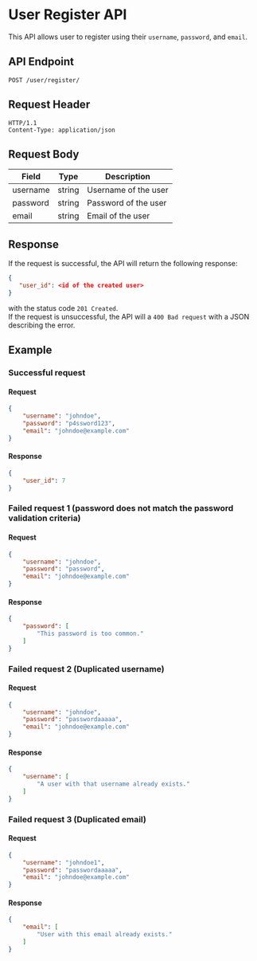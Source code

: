 # User Register API
This API allows user to register using their `username`, `password`, and `email`.  
## API Endpoint
`POST /user/register/`
## Request Header
`HTTP/1.1`  
`Content-Type: application/json`
## Request Body
| Field | Type | Description |
| ----- | ---- | ----------- |
| username | string | Username of the user |
| password | string | Password of the user |
| email | string | Email of the user |
## Response
If the request is successful, the API will return the following response:
```json
{
   "user_id": <id of the created user>
}
```
with the status code `201 Created`.  
If the request is unsuccessful, the API will a `400 Bad request` with a JSON describing the error.
## Example
### Successful request
#### Request
```json
{
    "username": "johndoe",
    "password": "p4ssword123",
    "email": "johndoe@example.com"
}
```
#### Response
```json
{
    "user_id": 7
}
```
### Failed request 1 (password does not match the password validation criteria)
#### Request
```json
{
    "username": "johndoe",
    "password": "password",
    "email": "johndoe@example.com"
}
```
#### Response
```json
{
    "password": [
        "This password is too common."
    ]
}
```
### Failed request 2 (Duplicated username)
#### Request
```json
{
    "username": "johndoe",
    "password": "passwordaaaaa",
    "email": "johndoe@example.com"
}
```
#### Response
```json
{
    "username": [
        "A user with that username already exists."
    ]
}
```
### Failed request 3 (Duplicated email)
#### Request
```json
{
    "username": "johndoe1",
    "password": "passwordaaaaa",
    "email": "johndoe@example.com"
}
```
#### Response
```json
{
    "email": [
        "User with this email already exists."
    ]
}
```
